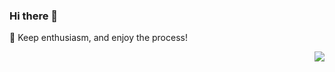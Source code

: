 ### Hi there 👋 
🌱 Keep enthusiasm, and enjoy the process!

<img align="right" src="https://github-readme-stats.vercel.app/api?username=Lee-Jp&show_icons=true&text_color=24292e&bg_color=ffffff&hide_title=true">


<!--
**south-maple/south-maple** is a ✨ _special_ ✨ repository because its `README.md` (this file) appears on your GitHub profile.

Here are some ideas to get you started:

- 🔭 I’m currently working on ...
- 🌱 I’m currently learning ...
- 👯 I’m looking to collaborate on ...
- 🤔 I’m looking for help with ...
- 💬 Ask me about ...
- 📫 How to reach me: ...
- 😄 Pronouns: ...
- ⚡ Fun fact: ...
-->
